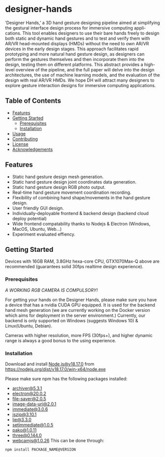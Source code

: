 # designer-hands

 ’Designer Hands,’ a 3D hand gesture designing pipeline aimed at
simplifying the gestural interface design process for immersive computing appli-
cations. This tool enables designers to use their bare hands freely to design both
static and dynamic hand gestures and to test and verify them with AR/VR
head-mounted displays (HMDs) without the need to own AR/VR devices in
the early design stages. This approach facilitates rapid prototyping and more
natural hand gesture design, as designers can perform the gestures themselves
and then incorporate them into the design, testing them on different platforms.
This abstract provides a high-level overview of the pipeline, and the full paper
will delve into the design architectures, the use of machine learning models, and
the evaluation of the design with real AR/VR HMDs. We hope DH will attract
many designers to explore gesture interaction designs for immersive computing
applications.

## Table of Contents

- [Features](#features)
- [Getting Started](#getting-started)
  - [Prerequisites](#prerequisites)
  - [Installation](#installation)
- [Usage](#usage)
- [Contributing](#contributing)
- [License](#license)
- [Acknowledgements](#acknowledgements)

## Features

- Static hand gesture design mesh generation.
- Static hand gesture design joint coordinates data generation.
- Static hand gesture design RGB photo output.
- Real-time hand gesture movement coordination recording.
- Flexibility of combining hand shape/movements in the hand gesture design.
- User friendly GUI design.
- Individually-deployable frontend & backend design (backend cloud deploy potential)
- Wide frontend compatability thanks to Nodejs & Electron (Windows, MacOS, Ubuntu, Web...)
- Experiment evaluated effiency.

## Getting Started
Devices with 16GB RAM, 3.8GHz hexa-core CPU, GTX1070Max-Q above are recommended (guarantees solid 30fps realtime design experience).

### Prerequisites
*A WORKING RGB CAMERA IS COMPULSORY!*

For getting your hands on the Designer Hands, please make sure you have a device that has a nvidia CUDA GPU equipped. It is used for the backend hand mesh generation (we are currently working on the Docker version which aims for deployment in the server environment.) Currently, our backend is only supported on Windows (suggests Windows 10) & Linux(Ubuntu, Debian). 

Cameras with higher resolution, more FPS (30fps+), and higher dynamic range is always a good bonus to the using experience.

### Installation

Download and install Node.js@v18.17.0 from https://nodejs.org/dist/v18.17.0/win-x64/node.exe

Please make sure npm has the following packages installed:
- archiver@5.3.1
- electron@20.0.2
- file-saver@2.0.5
- image-data-uri@2.0.1
- immediate@3.0.6
- jszip@3.10.1 
- lie@3.3.0
- setimmediate@1.0.5
- pako@1.0.11
- three@0.144.0
- webcamjs@1.0.26
This can be done through:
```
npm install PACKAGE_NAME@VERSION
```
